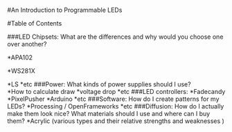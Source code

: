 #An Introduction to Programmable LEDs

#Table of Contents

###LED Chipsets:   What are the differences and why would you choose one over another? 
 
  *APA102
 
  *WS281X
  
  *LS 
  *etc
###Power:  What kinds of power supplies should I use?  
  *How to calculate draw
  *voltage drop 
  *etc
###LED controllers: 
  *Fadecandy 
  *PixelPusher 
  *Arduino 
  *etc
###Software:  How do I create patterns for my LEDs? 
  *Processing / OpenFrameworks 
  *etc 
###Diffusion: How do I actually make them look nice? What materials should I use and where can I buy them? 
  *Acrylic (various types and their relative strengths and weaknesses ) 
